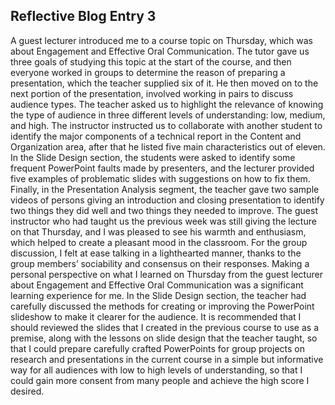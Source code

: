## Reflective Blog Entry 3

A guest lecturer introduced me to a course topic on Thursday, which was about Engagement and Effective Oral Communication. The tutor gave us three goals of studying this topic at the start of the course, and then everyone worked in groups to determine the reason of preparing a presentation, which the teacher supplied six of it. He then moved on to the next portion of the presentation, involved working in pairs to discuss audience types. The teacher asked us to highlight the relevance of knowing the type of audience in three different levels of understanding: low, medium, and high. The instructor instructed us to collaborate with another student to identify the major components of a technical report in the Content and Organization area, after that he listed five main characteristics out of eleven. In the Slide Design section, the students were asked to identify some frequent PowerPoint faults made by presenters, and the lecturer provided five examples of problematic slides with suggestions on how to fix them. Finally, in the Presentation Analysis segment, the teacher gave two sample videos of persons giving an introduction and closing presentation to identify two things they did well and two things they needed to improve. The guest instructor who had taught us the previous week was still giving the lecture on that Thursday, and I was pleased to see his warmth and enthusiasm, which helped to create a pleasant mood in the classroom. For the group discussion, I felt at ease talking in a lighthearted manner, thanks to the group members’ sociability and consensus on their responses. Making a personal perspective on what I learned on Thursday from the guest lecturer about Engagement and Effective Oral Communication was a significant learning experience for me. In the Slide Design section, the teacher had carefully discussed the methods for creating or improving the PowerPoint slideshow to make it clearer for the audience. It is recommended that I should reviewed the slides that I created in the previous course to use as a premise, along with the lessons on slide design that the teacher taught, so that I could prepare carefully crafted PowerPoints for group projects on research and presentations in the current course in a simple but informative way for all audiences with low to high levels of understanding, so that I could gain more consent from many people and achieve the high score I desired.
